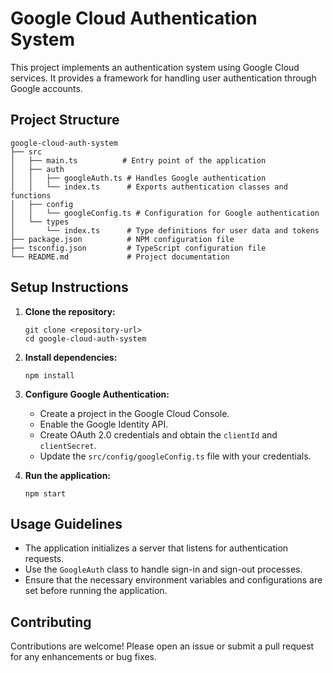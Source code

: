 # Google Cloud Authentication System

This project implements an authentication system using Google Cloud services. It provides a framework for handling user authentication through Google accounts.

## Project Structure

```
google-cloud-auth-system
├── src
│   ├── main.ts          # Entry point of the application
│   ├── auth
│   │   ├── googleAuth.ts # Handles Google authentication
│   │   └── index.ts      # Exports authentication classes and functions
│   ├── config
│   │   └── googleConfig.ts # Configuration for Google authentication
│   └── types
│       └── index.ts      # Type definitions for user data and tokens
├── package.json          # NPM configuration file
├── tsconfig.json         # TypeScript configuration file
└── README.md             # Project documentation
```

## Setup Instructions

1. **Clone the repository:**
   ```
   git clone <repository-url>
   cd google-cloud-auth-system
   ```

2. **Install dependencies:**
   ```
   npm install
   ```

3. **Configure Google Authentication:**
   - Create a project in the Google Cloud Console.
   - Enable the Google Identity API.
   - Create OAuth 2.0 credentials and obtain the `clientId` and `clientSecret`.
   - Update the `src/config/googleConfig.ts` file with your credentials.

4. **Run the application:**
   ```
   npm start
   ```

## Usage Guidelines

- The application initializes a server that listens for authentication requests.
- Use the `GoogleAuth` class to handle sign-in and sign-out processes.
- Ensure that the necessary environment variables and configurations are set before running the application.

## Contributing

Contributions are welcome! Please open an issue or submit a pull request for any enhancements or bug fixes.